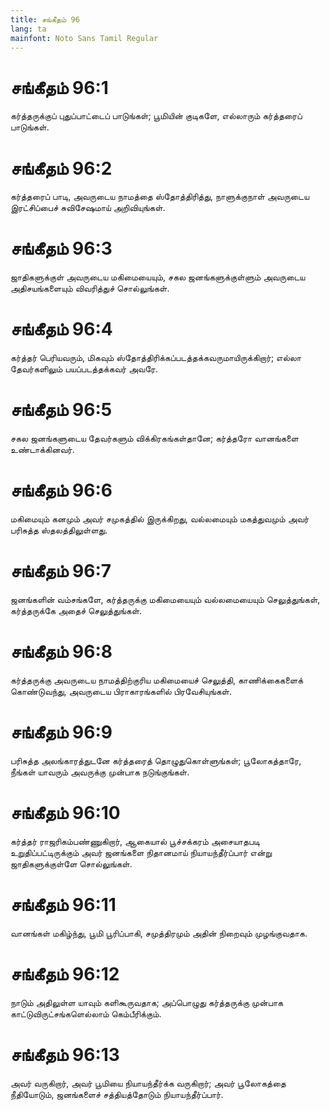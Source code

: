 ```yaml
---
title: சங்கீதம் 96
lang: ta
mainfont: Noto Sans Tamil Regular
---
```


# சங்கீதம் 96:1

கர்த்தருக்குப் புதுப்பாட்டைப் பாடுங்கள்; பூமியின் குடிகளே, எல்லாரும் கர்த்தரைப் பாடுங்கள்.

# சங்கீதம் 96:2

கர்த்தரைப் பாடி, அவருடைய நாமத்தை ஸ்தோத்திரித்து, நாளுக்குநாள் அவருடைய இரட்சிப்பைச் சுவிசேஷமாய் அறிவியுங்கள்.

# சங்கீதம் 96:3

ஜாதிகளுக்குள் அவருடைய மகிமையையும், சகல ஜனங்களுக்குள்ளும் அவருடைய அதிசயங்களையும் விவரித்துச் சொல்லுங்கள்.

# சங்கீதம் 96:4

கர்த்தர் பெரியவரும், மிகவும் ஸ்தோத்திரிக்கப்படத்தக்கவருமாயிருக்கிறார்; எல்லா தேவர்களிலும் பயப்படத்தக்கவர் அவரே.

# சங்கீதம் 96:5

சகல ஜனங்களுடைய தேவர்களும் விக்கிரகங்கள்தானே; கர்த்தரோ வானங்களை உண்டாக்கினவர்.

# சங்கீதம் 96:6

மகிமையும் கனமும் அவர் சமுகத்தில் இருக்கிறது, வல்லமையும் மகத்துவமும் அவர் பரிசுத்த ஸ்தலத்திலுள்ளது.

# சங்கீதம் 96:7

ஜனங்களின் வம்சங்களே, கர்த்தருக்கு மகிமையையும் வல்லமையையும் செலுத்துங்கள், கர்த்தருக்கே அதைச் செலுத்துங்கள்.

# சங்கீதம் 96:8

கர்த்தருக்கு அவருடைய நாமத்திற்குரிய மகிமையைச் செலுத்தி, காணிக்கைகளைக் கொண்டுவந்து, அவருடைய பிராகாரங்களில் பிரவேசியுங்கள்.

# சங்கீதம் 96:9

பரிசுத்த அலங்காரத்துடனே கர்த்தரைத் தொழுதுகொள்ளுங்கள்; பூலோகத்தாரே, நீங்கள் யாவரும் அவருக்கு முன்பாக நடுங்குங்கள்.

# சங்கீதம் 96:10

கர்த்தர் ராஜரிகம்பண்ணுகிறார், ஆகையால் பூச்சக்கரம் அசையாதபடி உறுதிப்பட்டிருக்கும் அவர் ஜனங்களை நிதானமாய் நியாயந்தீர்ப்பார் என்று ஜாதிகளுக்குள்ளே சொல்லுங்கள்.

# சங்கீதம் 96:11

வானங்கள் மகிழ்ந்து, பூமி பூரிப்பாகி, சமுத்திரமும் அதின் நிறைவும் முழங்குவதாக.

# சங்கீதம் 96:12

நாடும் அதிலுள்ள யாவும் களிகூருவதாக; அப்பொழுது கர்த்தருக்கு முன்பாக காட்டுவிருட்சங்களெல்லாம் கெம்பீரிக்கும்.

# சங்கீதம் 96:13

அவர் வருகிறார், அவர் பூமியை நியாயந்தீர்க்க வருகிறார்; அவர் பூலோகத்தை நீதியோடும், ஜனங்களைச் சத்தியத்தோடும் நியாயந்தீர்ப்பார்.

